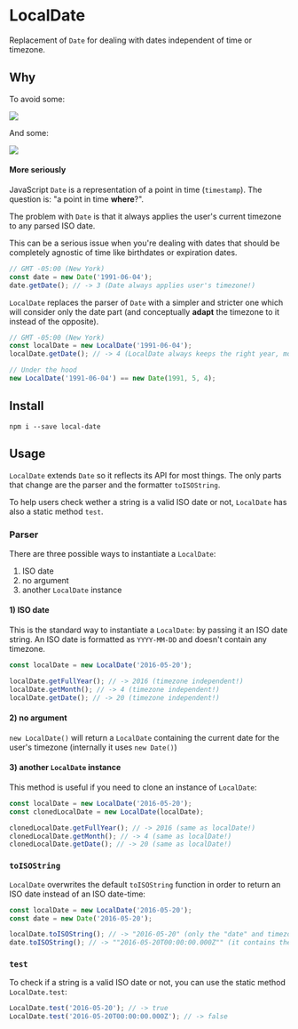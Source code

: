 # LocalDate
Replacement of `Date` for dealing with dates independent of time or timezone.

## Why
To avoid some:

![](http://imgur.com/hj0uRMy.png)

And some:

![](http://imgur.com/Ku9gmWS.png)

#### More seriously
JavaScript `Date` is a representation of a point in time (`timestamp`). The question is: "a point in time **where**?".

The problem with `Date` is that it always applies the user's current timezone to any parsed ISO date.

This can be a serious issue when you're dealing with dates that should be completely agnostic of time like birthdates or expiration dates.

```js
// GMT -05:00 (New York)
const date = new Date('1991-06-04');
date.getDate(); // -> 3 (Date always applies user's timezone!)
```

`LocalDate` replaces the parser of `Date` with a simpler and stricter one which will consider only the date part (and conceptually **adapt** the timezone to it instead of the opposite).

```js
// GMT -05:00 (New York)
const localDate = new LocalDate('1991-06-04');
localDate.getDate(); // -> 4 (LocalDate always keeps the right year, month and day)

// Under the hood
new LocalDate('1991-06-04') == new Date(1991, 5, 4);
```

## Install
```
npm i --save local-date
```

## Usage
`LocalDate` extends `Date` so it reflects its API for most things.
The only parts that change are the parser and the formatter `toISOString`.

To help users check wether a string is a valid ISO date or not, `LocalDate` has also a static method `test`.

### Parser
There are three possible ways to instantiate a `LocalDate`:

1. ISO date
2. no argument
3. another `LocalDate` instance

#### 1) ISO date
This is the standard way to instantiate a `LocalDate`: by passing it an ISO date string.
An ISO date is formatted as `YYYY-MM-DD` and doesn't contain any timezone.

```js
const localDate = new LocalDate('2016-05-20');

localDate.getFullYear(); // -> 2016 (timezone independent!)
localDate.getMonth(); // -> 4 (timezone independent!)
localDate.getDate(); // -> 20 (timezone independent!)
```

#### 2) no argument
`new LocalDate()` will return a `LocalDate` containing the current date for the user's timezone (internally it uses `new Date()`)

#### 3) another `LocalDate` instance
This method is useful if you need to clone an instance of `LocalDate`:

```js
const localDate = new LocalDate('2016-05-20');
const clonedLocalDate = new LocalDate(localDate);

clonedLocalDate.getFullYear(); // -> 2016 (same as localDate!)
clonedLocalDate.getMonth(); // -> 4 (same as localDate!)
clonedLocalDate.getDate(); // -> 20 (same as localDate!)
```

### `toISOString`
`LocalDate` overwrites the default `toISOString` function in order to return an ISO date instead of an ISO date-time:

```js
const localDate = new LocalDate('2016-05-20');
const date = new Date('2016-05-20');

localDate.toISOString(); // -> "2016-05-20" (only the "date" and timezone independent!)
date.toISOString(); // -> ""2016-05-20T00:00:00.000Z"" (it contains the time as well and is therefore timezone dependent)
```

### `test`
To check if a string is a valid ISO date or not, you can use the static method `LocalDate.test`:

```js
LocalDate.test('2016-05-20'); // -> true
LocalDate.test('2016-05-20T00:00:00.000Z'); // -> false
```
